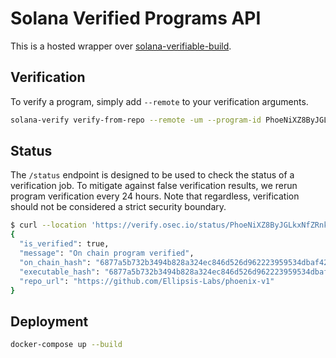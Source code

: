 # Solana Verified Programs API

This is a hosted wrapper over [solana-verifiable-build](https://github.com/Ellipsis-Labs/solana-verifiable-build/).

## Verification 

To verify a program, simply add `--remote` to your verification arguments. 

```bash
solana-verify verify-from-repo --remote -um --program-id PhoeNiXZ8ByJGLkxNfZRnkUfjvmuYqLR89jjFHGqdXY https://github.com/Ellipsis-Labs/phoenix-v1
```

## Status

The `/status` endpoint is designed to be used to check the status of a verification job. To mitigate against false verification results, we rerun program verification every 24 hours. Note that regardless, verification should not be considered a strict security boundary. 

```bash
$ curl --location 'https://verify.osec.io/status/PhoeNiXZ8ByJGLkxNfZRnkUfjvmuYqLR89jjFHGqdXY' | jq
{
  "is_verified": true,
  "message": "On chain program verified",
  "on_chain_hash": "6877a5b732b3494b828a324ec846d526d962223959534dbaf4209e0da3b2d6a9",
  "executable_hash": "6877a5b732b3494b828a324ec846d526d962223959534dbaf4209e0da3b2d6a9",
  "repo_url": "https://github.com/Ellipsis-Labs/phoenix-v1"
}
```

## Deployment

```bash
docker-compose up --build
```
